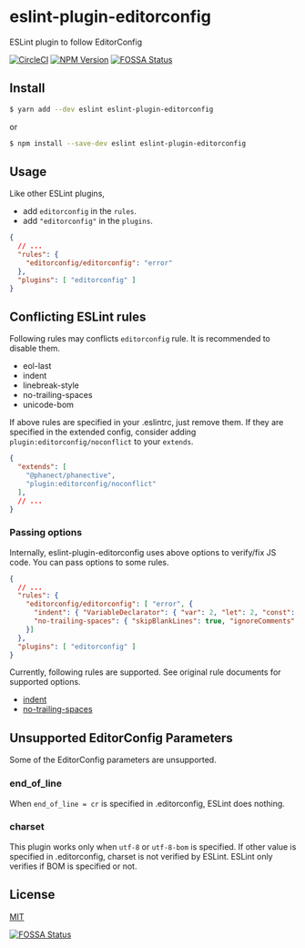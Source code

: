 # eslint-plugin-editorconfig

ESLint plugin to follow EditorConfig

[![CircleCI](https://circleci.com/gh/phanect/eslint-plugin-editorconfig.svg?style=svg)](https://circleci.com/gh/phanect/eslint-plugin-editorconfig) [![NPM Version](https://img.shields.io/npm/v/eslint-plugin-editorconfig.svg)](https://npmjs.org/package/eslint-plugin-editorconfig)
[![FOSSA Status](https://app.fossa.io/api/projects/git%2Bgithub.com%2Fphanect%2Feslint-plugin-editorconfig.svg?type=shield)](https://app.fossa.io/projects/git%2Bgithub.com%2Fphanect%2Feslint-plugin-editorconfig?ref=badge_shield)

## Install

```bash
$ yarn add --dev eslint eslint-plugin-editorconfig
```

or

```bash
$ npm install --save-dev eslint eslint-plugin-editorconfig
```

## Usage

Like other ESLint plugins,

- add `editorconfig` in the `rules`.
- add `"editorconfig"` in the `plugins`.

```json
{
  // ...
  "rules": {
    "editorconfig/editorconfig": "error"
  },
  "plugins": [ "editorconfig" ]
}
```

## Conflicting ESLint rules

Following rules may conflicts `editorconfig` rule.
It is recommended to disable them.

- eol-last
- indent
- linebreak-style
- no-trailing-spaces
- unicode-bom

If above rules are specified in your .eslintrc, just remove them.
If they are specified in the extended config, consider adding `plugin:editorconfig/noconflict` to your `extends`.

```json
{
  "extends": [
    "@phanect/phanective",
    "plugin:editorconfig/noconflict"
  ],
  // ...
}
```

### Passing options

Internally, eslint-plugin-editorconfig uses above options to verify/fix JS code.
You can pass options to some rules.

```json
{
  // ...
  "rules": {
    "editorconfig/editorconfig": [ "error", {
      "indent": { "VariableDeclarator": { "var": 2, "let": 2, "const": 3 }},
      "no-trailing-spaces": { "skipBlankLines": true, "ignoreComments": true },
    }]
  },
  "plugins": [ "editorconfig" ]
}
```

Currently, following rules are supported.
See original rule documents for supported options.

- [indent](https://eslint.org/docs/rules/indent)
- [no-trailing-spaces](https://eslint.org/docs/rules/no-trailing-spaces)

## Unsupported EditorConfig Parameters

Some of the EditorConfig parameters are unsupported.

### end_of_line
When `end_of_line = cr` is specified in .editorconfig, ESLint does nothing.

### charset
This plugin works only when `utf-8` or `utf-8-bom` is specified. If other value is specified in .editorconfig, charset is not verified by ESLint.
ESLint only verifies if BOM is specified or not.

## License

[MIT](http://vjpr.mit-license.org)


[![FOSSA Status](https://app.fossa.io/api/projects/git%2Bgithub.com%2Fphanect%2Feslint-plugin-editorconfig.svg?type=large)](https://app.fossa.io/projects/git%2Bgithub.com%2Fphanect%2Feslint-plugin-editorconfig?ref=badge_large)
